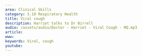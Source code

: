 ```yaml
---
area: Clinical Skills
category: 3.19 Respiratory Health
title: Viral cough
description: Harriet talks to Dr Birrell
audio: /assets/audio/Doctor - Harriet - Viral Cough - MQ.mp3
article: 
www: 
keywords: Viral, cough
youtube:
--- 
```

